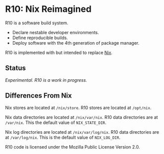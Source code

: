 # R10: Nix Reimagined

R10 is a software build system.

* Declare nestable developer environments.
* Define reproducible builds.
* Deploy software with the 4th generation of package manager.

R10 is implemented with but intended to replace
[Nix](https://github.com/nixos/nix).


## Status

_Experimental. R10 is a work in progress._


## Differences From Nix

Nix stores are located at `/nix/store`. R10 stores are located at `/opt/nix`.

Nix data directories are located at `/nix/var/nix`. R10 data directories are at
`/var/nix`. This the default value of `NIX_STATE_DIR`.

Nix log directories are located at `/nix/var/log/nix`. R10 data directories are
at `/var/log/nix`. This is the default value of `NIX_LOG_DIR`.

R10 code is licensed under the Mozilla Public License Version 2.0.
